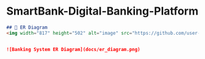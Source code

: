# SmartBank-Digital-Banking-Platform

```markdown
## 📌 ER Diagram
<img width="817" height="502" alt="image" src="https://github.com/user-attachments/assets/cda996b5-5856-48a3-b969-e9cb4eb6f789" />


![Banking System ER Diagram](docs/er_diagram.png)
